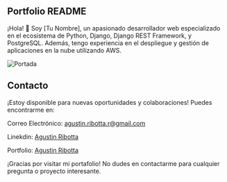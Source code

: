 
## Portfolio README

¡Hola! 👋 Soy [Tu Nombre], un apasionado desarrollador web especializado en el ecosistema de Python, Django, Django REST Framework, y PostgreSQL. Además, tengo experiencia en el despliegue y gestión de aplicaciones en la nube utilizando AWS.

![Portada](https://i.ibb.co/bv9LgJM/Portada.png)

## Contacto

¡Estoy disponible para nuevas oportunidades y colaboraciones! Puedes encontrarme en:


Correo Electrónico: [agustin.ribotta.r@gmail.com](agustin.ribotta.r@gmail.com)


Linekdin: [Agustin Ribotta](https://www.linkedin.com/in/agustin-ribotta/)

Portfolio: [Agustin Ribotta](https://agustinribotta.pythonanywhere.com)

¡Gracias por visitar mi portafolio! No dudes en contactarme para cualquier pregunta o proyecto interesante.
